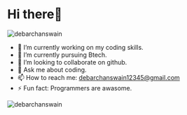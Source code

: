 <h1>Hi there👋</h1><p align="left"> <img src="https://komarev.com/ghpvc/?username=djswain09&label=Profile%20views&color=0e75b6&style=flat" alt="debarchanswain" /> </p>



- 🔭 I’m currently working on my coding skills.
- 🌱 I’m currently pursuing Btech.
- 👯 I’m looking to collaborate on github.
- 💬 Ask me about coding.
- 📫 How to reach me: debarchanswain12345@gmail.com
- ⚡ Fun fact: Programmers are awasome.
<p align="left"> <img src="https://komarev.com/ghpvc/?username=djswain09&label=Profile%20views&color=0e75b6&style=flat" alt="debarchanswain" /> </p>


